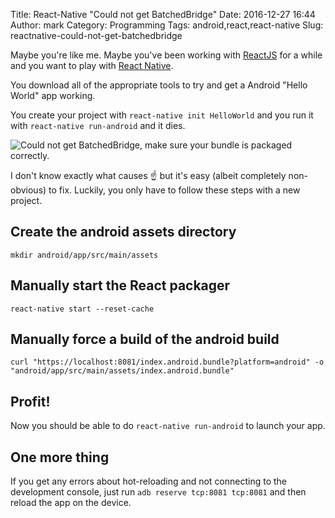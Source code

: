 Title: React-Native "Could not get BatchedBridge"
Date: 2016-12-27 16:44
Author: mark
Category: Programming
Tags: android,react,react-native
Slug: reactnative-could-not-get-batchedbridge


Maybe you're like me. Maybe you've been working with [ReactJS](https://facebook.github.io/react/) for a while and you want to play with [React Native](https://facebook.github.io/react-native/).

You download all of the appropriate tools to try and get a Android "Hello World" app working.

You create your project with `react-native init HelloWorld` and you run it with `react-native run-android` and it dies.

<img src="https://static.biek.org/blog/img/batchedbridge.png" alt="Could not get BatchedBridge, make sure your bundle is packaged correctly." />

I don't know exactly what causes ☝️ but it's easy (albeit completely non-obvious) to fix. Luckily, you only have to follow these steps with a new project.

## Create the android assets directory
`mkdir android/app/src/main/assets`

## Manually start the React packager
`react-native start --reset-cache`

## Manually force a build of the android build
`curl "https://localhost:8081/index.android.bundle?platform=android" -o "android/app/src/main/assets/index.android.bundle"`

## Profit!
Now you should be able to do `react-native run-android` to launch your app.

## One more thing
If you get any errors about hot-reloading and not connecting to the development console, just run `adb reserve tcp:8081 tcp:8081` and then reload the app on the device.
